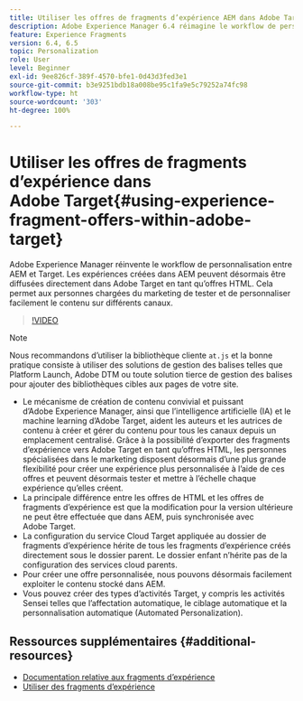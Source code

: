 ```yaml
---
title: Utiliser les offres de fragments d’expérience AEM dans Adobe Target
description: Adobe Experience Manager 6.4 réimagine le workflow de personnalisation entre AEM et Target. Les expériences créées dans AEM peuvent désormais être diffusées directement dans Adobe Target en tant qu’offres HTML. Cela permet aux personnes chargées du marketing de tester et de personnaliser facilement le contenu sur différents canaux.
feature: Experience Fragments
version: 6.4, 6.5
topic: Personalization
role: User
level: Beginner
exl-id: 9ee826cf-389f-4570-bfe1-0d43d3fed3e1
source-git-commit: b3e9251bdb18a008be95c1fa9e5c79252a74fc98
workflow-type: ht
source-wordcount: '303'
ht-degree: 100%

---
```


# Utiliser les offres de fragments d’expérience dans Adobe Target{#using-experience-fragment-offers-within-adobe-target}

Adobe Experience Manager réinvente le workflow de personnalisation entre AEM et Target. Les expériences créées dans AEM peuvent désormais être diffusées directement dans Adobe Target en tant qu’offres HTML. Cela permet aux personnes chargées du marketing de tester et de personnaliser facilement le contenu sur différents canaux.

>[!VIDEO](https://video.tv.adobe.com/v/22383?quality=12&learn=on)

>[!NOTE]
>
>Nous recommandons d’utiliser la bibliothèque cliente `at.js` et la bonne pratique consiste à utiliser des solutions de gestion des balises telles que Platform Launch, Adobe DTM ou toute solution tierce de gestion des balises pour ajouter des bibliothèques cibles aux pages de votre site.


* Le mécanisme de création de contenu convivial et puissant d’Adobe Experience Manager, ainsi que l’intelligence artificielle (IA) et le machine learning d’Adobe Target, aident les auteurs et les autrices de contenu à créer et gérer du contenu pour tous les canaux depuis un emplacement centralisé. Grâce à la possibilité d’exporter des fragments d’expérience vers Adobe Target en tant qu’offres HTML, les personnes spécialisées dans le marketing disposent désormais d’une plus grande flexibilité pour créer une expérience plus personnalisée à l’aide de ces offres et peuvent désormais tester et mettre à l’échelle chaque expérience qu’elles créent.
* La principale différence entre les offres de HTML et les offres de fragments d’expérience est que la modification pour la version ultérieure ne peut être effectuée que dans AEM, puis synchronisée avec Adobe Target.
* La configuration du service Cloud Target appliquée au dossier de fragments d’expérience hérite de tous les fragments d’expérience créés directement sous le dossier parent. Le dossier enfant n’hérite pas de la configuration des services cloud parents.
* Pour créer une offre personnalisée, nous pouvons désormais facilement exploiter le contenu stocké dans AEM.
* Vous pouvez créer des types d’activités Target, y compris les activités Sensei telles que l’affectation automatique, le ciblage automatique et la personnalisation automatique (Automated Personalization).

## Ressources supplémentaires {#additional-resources}

* [Documentation relative aux fragments d’expérience](https://experienceleague.adobe.com/docs/experience-manager-65/authoring/authoring/experience-fragments.html?lang=fr)
* [Utiliser des fragments d’expérience](/help/sites/experience-fragments/experience-fragments-feature-video-use.md)
